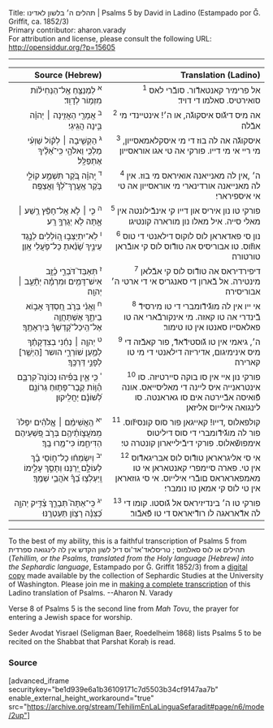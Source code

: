 <html>
<head></head>
<body>
Title: תהלים ה׳ בלשון לאדינו | Psalms 5 by David in Ladino (Estampado por Ǧ. Griffit, ca. 1852/3)<br />
Primary contributor: aharon.varady<br />
For attribution and license, please consult the following URL: <a href="http://opensiddur.org/?p=15605">http://opensiddur.org/?p=15605</a>
<p />
<hr />

<table  class="copyright" style="margin-left: auto;margin-right: auto;" class="dragtable">
<thead><tr><th id="x" style="text-align: right;">Source (Hebrew)</th><th style="text-align: right;">Translation (Ladino)</th></tr></thead>
<tbody>
<tr><td style="vertical-align:top;">
<div class="liturgy" lang="he" style="text-align: right;">
<sup>א</sup>&nbsp;לַמְנַצֵּ֥חַ 
אֶֽל־הַנְּחִיל֗וֹת 
מִזְמ֥וֹר לְדָוִֽד׃
</span></div></td>

<td style="vertical-align:top;">
<div class="ladino" lang="lad" style="text-align: right;">
<sup>1</sup>&nbsp;אל פרימיר קאנטאדﬞור. 
סובﬞרי לאס סואירטיס. 
סאלמו די דויד׃
</span></div></td></tr>


<tr><td style="vertical-align:top;">
<div class="liturgy" lang="he" style="text-align: right;">
<sup>ב</sup>&nbsp;אֲמָרַ֖י הַאֲזִ֥ינָה ׀ יְהוָ֗ה 
בִּ֣ינָה הֲגִֽיגִי׃
</span></div></td>

<td style="vertical-align:top;">
<div class="ladino" lang="lad" style="text-align: right;">
<sup>2</sup>&nbsp;אה מיס דיגﬞוס איסקוגﬞה, או ה׳! 
אינטיינדי מי אבﬞלה׃
</span></div></td></tr>


<tr><td style="vertical-align:top;">
<div class="liturgy" lang="he" style="text-align: right;">
<sup>ג</sup>&nbsp;הַקְשִׁ֤יבָה ׀ לְק֬וֹל שַׁוְעִ֗י 
מַלְכִּ֥י וֵאלֹהָ֑י 
כִּֽי־אֵ֝לֶ֗יךָ אֶתְפַּלָּֽל׃
</span></div></td>

<td style="vertical-align:top;">
<div class="ladino" lang="lad" style="text-align: right;">
<sup>3</sup>&nbsp;איסקוגﬞה אה לה בוז די מי איסקלאמאסייון, 
מי ריי אי מי דייו. 
פורקי אה טי אגו אוראסייון׃
</span></div></td></tr>


<tr><td style="vertical-align:top;">
<div class="liturgy" lang="he" style="text-align: right;">
<sup>ד</sup>&nbsp;יְֽהוָ֗ה בֹּ֭קֶר תִּשְׁמַ֣ע קוֹלִ֑י 
בֹּ֥קֶר אֶֽעֱרָךְ־לְ֝ךָ֗ וַאֲצַפֶּֽה׃
</span></div></td>

<td style="vertical-align:top;">
<div class="ladino" lang="lad" style="text-align: right;">
<sup>4</sup>&nbsp;ה׳ ,אין לה מאנייאנה אואיראס מי בוז. 
אין לה מאנייאנה אורדינארי מי אוראסייון אה טי אי איספירארי׃
</span></div></td></tr>


<tr><td style="vertical-align:top;">
<div class="liturgy" lang="he" style="text-align: right;">
<sup>ה</sup>&nbsp;כִּ֤י ׀ לֹ֤א אֵֽל־חָפֵ֘ץ רֶ֥שַׁע ׀ אָ֑תָּה 
לֹ֖א יְגֻרְךָ֣ רָֽע׃
</span></div></td>

<td style="vertical-align:top;">
<div class="ladino" lang="lad" style="text-align: right;">
<sup>5</sup>&nbsp;פורקי טו נון איריס און דייו קי אינבﬞילונטה אין מאלי סייה. 
איל מאלו נון מורארה קונטיגו׃
</span></div></td></tr>


<tr><td style="vertical-align:top;">
<div class="liturgy" lang="he" style="text-align: right;">
<sup>ו</sup>&nbsp;לֹֽא־יִתְיַצְּב֣וּ הֽ֭וֹלְלִים לְנֶ֣גֶד עֵינֶ֑יךָ 
שָׂ֝נֵ֗אתָ כָּל־פֹּ֥עֲלֵי אָֽוֶן׃
</span></div></td>

<td style="vertical-align:top;">
<div class="ladino" lang="lad" style="text-align: right;">
<sup>6</sup>&nbsp;נון סי פאדאראן לוס לוקוס דילאנטי די טוס אוזﬞוס. 
טו אבוריסיס אה טודﬞוס לוס קי אובﬞראן טורטורה׃
</span></div></td></tr>


<tr><td style="vertical-align:top;">
<div class="liturgy" lang="he" style="text-align: right;">
<sup>ז</sup>&nbsp;תְּאַבֵּד֮ דֹּבְרֵ֪י 
כָ֫זָ֥ב אִישׁ־דָּמִ֥ים וּמִרְמָ֗ה יְתָ֘עֵ֥ב ׀ יְהוָֽה׃
</span></div></td>

<td style="vertical-align:top;">
<div class="ladino" lang="lad" style="text-align: right;">
<sup>7</sup>&nbsp;דיפירדיראס אה טודﬞוס לוס קי אבﬞלאן מינטירה. 
אל בﬞארון די סאנגריס אי די ארטי ה׳ אבוריסירה׃
</span></div></td></tr>


<tr><td style="vertical-align:top;">
<div class="liturgy" lang="he" style="text-align: right;">
<sup>ח</sup>&nbsp;וַאֲנִ֗י בְּרֹ֣ב חַ֭סְדְּךָ אָב֣וֹא בֵיתֶ֑ךָ 
אֶשְׁתַּחֲוֶ֥ה אֶל־הֵֽיכַל־קָ֝דְשְׁךָ֗ בְּיִרְאָתֶֽךָ׃
</span></div></td>

<td style="vertical-align:top;">
<div class="ladino" lang="lad" style="text-align: right;">
<sup>8</sup>&nbsp;אי ייו אין לה מוגﬞידﬞומברי די טו מירסידﬞ בﬞינדרי אה טו קאזה. 
מי אינקורבﬞארי אה טו פאלאסייו סאנטו אין טו טימור׃
</span></div></td></tr>


<tr><td style="vertical-align:top;">
<div class="liturgy" lang="he" style="text-align: right;">
<sup>ט</sup>&nbsp;יְהוָ֤ה ׀ נְחֵ֬נִי בְצִדְקָתֶ֗ךָ 
לְמַ֥עַן שׁוֹרְרָ֑י 
הושר [הַיְשַׁ֖ר] לְפָנַ֣י דַּרְכֶּֽךָ׃
</span></div></td>

<td style="vertical-align:top;">
<div class="ladino" lang="lad" style="text-align: right;">
<sup>9</sup>&nbsp;ה׳, גיאמי אין טו גﬞוסטידﬞאדﬞ, 
פור קאבﬞזה די מיס אינימיגום, 
אדיריזה דילאנטי די מי טו קארירה׃
</span></div></td></tr>


<tr><td style="vertical-align:top;">
<div class="liturgy" lang="he" style="text-align: right;">
<sup>י</sup>&nbsp;כִּ֤י אֵ֪ין בְּפִ֡יהוּ 
נְכוֹנָה֮ קִרְבָּ֪ם 
הַ֫וּ֥וֹת קֶֽבֶר־פָּת֥וּחַ גְּרוֹנָ֑ם 
לְ֝שׁוֹנָ֗ם יַחֲלִֽיקוּן׃
</span></div></td>

<td style="vertical-align:top;">
<div class="ladino" lang="lad" style="text-align: right;">
<sup>10</sup>&nbsp;פורקי נון איי אין סו בוקה סיירטיזה. 
סו אינטראנייה איס ליינה די מאליסייאס. 
אונה פﬞואיסה אבﬞיירטה אים סו גאראנטה. 
סו לינגואה אילייוס אליזאן׃
</span></div></td></tr>


<tr><td style="vertical-align:top;">
<div class="liturgy" lang="he" style="text-align: right;">
<sup>יא</sup>&nbsp;הַֽאֲשִׁימֵ֨ם ׀ אֱ&#x200d;ֽלֹהִ֗ים 
יִפְּלוּ֮ מִֽמֹּעֲצ֪וֹתֵ֫יהֶ֥ם 
בְּרֹ֣ב פִּ֭שְׁעֵיהֶם הַדִּיחֵ֑מוֹ 
כִּי־מָ֥רוּ בָֽךְ׃
</span></div></td>

<td style="vertical-align:top;">
<div class="ladino" lang="lad" style="text-align: right;">
<sup>11</sup>&nbsp;קולפאלוס ,דייו! 
קאייגאן פור סוס קונסיזﬞוס. 
פור לה מוגﬞידﬞומברי די סוס דיליטוס אימפושﬞאלוס. 
פורקי דיבﬞילייארון קונטרה טי׃
</span></div></td></tr>


<tr><td style="vertical-align:top;">
<div class="liturgy" lang="he" style="text-align: right;">
<sup>יב</sup>&nbsp;וְיִשְׂמְח֨וּ כָל־ח֪וֹסֵי 
בָ֡ךְ לְעוֹלָ֣ם יְ֭רַנֵּנוּ וְתָסֵ֣ךְ עָלֵ֑ימוֹ 
וְֽיַעְלְצ֥וּ בְ֝ךָ֗ אֹהֲבֵ֥י שְׁמֶֽךָ׃
</span></div></td>

<td style="vertical-align:top;">
<div class="ladino" lang="lad" style="text-align: right;">
<sup>12</sup>&nbsp;אי סי אליגראראן טודﬞוס לוס אבריגאדﬞוס אין טי. 
פארה סיימפרי קאנטאראן אי טו מאמפאראראס םובﬞרי אילייוס. 
אי סי גוזאראן אין טי לוס קי אמאן טו נומברי׃
</span></div></td></tr>


<tr><td style="vertical-align:top;">
<div class="liturgy" lang="he" style="text-align: right;">
<sup>יג</sup>&nbsp;כִּֽי־אַתָּה֮ תְּבָרֵ֪ךְ צַ֫דִּ֥יק יְהוָ֑ה 
כַּ֝צִּנָּ֗ה רָצ֥וֹן תַּעְטְרֶֽנּוּ׃
</span></div></td>

<td style="vertical-align:top;">
<div class="ladino" lang="lad" style="text-align: right;">
<sup>13</sup>&nbsp;פורקי טו ה׳ בינדיזיראס אל גﬞוסטו. 
קומו די לה אדﬞאראגה לו רודﬞיאראס די טו פﬞאבﬞור׃
 </span></div></td>
</tr>
</tbody></table>

<hr />

To the best of my ability, this is a faithful transcription of Psalms 5 from תהילים או לוס סאלמוס ; טריסלאד'אד'וס דיל לשון הקדש אין לה לינגואה ספרדית (<em>Tehillim, or the Psalms, translated from the Holy language [Hebrew] into the Sephardic language</em>, Estampado por Ǧ. Griffit 1852/3) from a <a href="http://digitalcollections.lib.washington.edu/cdm/compoundobject/collection/p16786coll3/id/2453/rec/5">digital copy</a> made available by the collection of Sephardic Studies at the University of Washington. Please join me in <a href="https://he.wikisource.org/wiki/%D7%9E%D7%A4%D7%AA%D7%97:Tehilim,_o_los_Salmos,_trezladados_del_leshon_ha-%E1%B8%B3odesh_en_la_lingua_Sefaradit.pdf">making a complete transcription</a> of this Ladino translation of Psalms. --Aharon N. Varady

Verse 8 of Psalms 5 is the second line from <em>Mah Tovu</em>, the prayer for entering a Jewish space for worship.

Seder Avodat Yisrael (Seligman Baer, Roedelheim 1868) lists Psalms 5 to be recited on the Shabbat that Parshat Koraḥ is read.

<h3>Source</h3>

[advanced_iframe securitykey="be1d939e6a1b36109171c7d5503b34cf9147aa7b" enable_external_height_workaround="true" src="https://archive.org/stream/TehilimEnLaLinguaSefaradit#page/n6/mode/2up"]

</body>
</html>